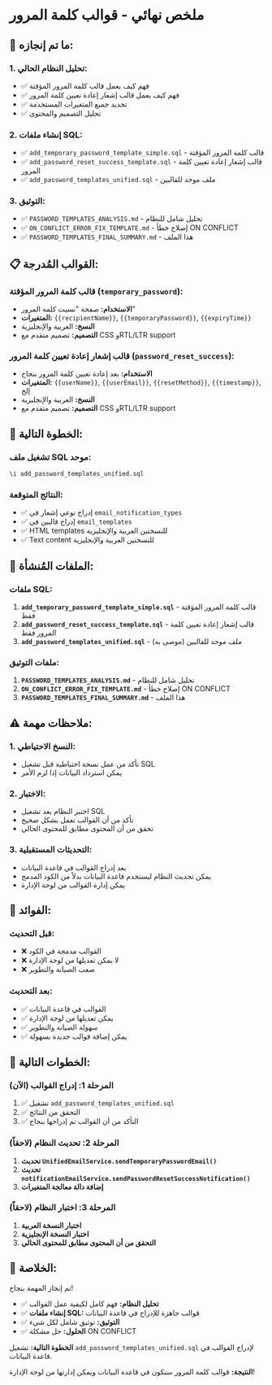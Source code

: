 # ملخص نهائي - قوالب كلمة المرور

## 🎯 **ما تم إنجازه:**

### **1. تحليل النظام الحالي:**
- ✅ فهم كيف يعمل قالب كلمة المرور المؤقتة
- ✅ فهم كيف يعمل قالب إشعار إعادة تعيين كلمة المرور
- ✅ تحديد جميع المتغيرات المستخدمة
- ✅ تحليل التصميم والمحتوى

### **2. إنشاء ملفات SQL:**
- ✅ `add_temporary_password_template_simple.sql` - قالب كلمة المرور المؤقتة
- ✅ `add_password_reset_success_template.sql` - قالب إشعار إعادة تعيين كلمة المرور
- ✅ `add_password_templates_unified.sql` - ملف موحد للقالبين

### **3. التوثيق:**
- ✅ `PASSWORD_TEMPLATES_ANALYSIS.md` - تحليل شامل للنظام
- ✅ `ON_CONFLICT_ERROR_FIX_TEMPLATE.md` - إصلاح خطأ ON CONFLICT
- ✅ `PASSWORD_TEMPLATES_FINAL_SUMMARY.md` - هذا الملف

## 📋 **القوالب المُدرجة:**

### **قالب كلمة المرور المؤقتة (`temporary_password`):**
- **الاستخدام:** صفحة "نسيت كلمة المرور"
- **المتغيرات:** `{{recipientName}}`, `{{temporaryPassword}}`, `{{expiryTime}}`
- **النسخ:** العربية والإنجليزية
- **التصميم:** تصميم متقدم مع CSS وRTL/LTR support

### **قالب إشعار إعادة تعيين كلمة المرور (`password_reset_success`):**
- **الاستخدام:** بعد إعادة تعيين كلمة المرور بنجاح
- **المتغيرات:** `{{userName}}`, `{{userEmail}}`, `{{resetMethod}}`, `{{timestamp}}`, إلخ
- **النسخ:** العربية والإنجليزية
- **التصميم:** تصميم متقدم مع CSS وRTL/LTR support

## 🚀 **الخطوة التالية:**

### **تشغيل ملف SQL موحد:**
```sql
\i add_password_templates_unified.sql
```

### **النتائج المتوقعة:**
- ✅ إدراج نوعي إشعار في `email_notification_types`
- ✅ إدراج قالبين في `email_templates`
- ✅ HTML templates للنسختين العربية والإنجليزية
- ✅ Text content للنسختين العربية والإنجليزية

## 🔧 **الملفات المُنشأة:**

### **ملفات SQL:**
1. **`add_temporary_password_template_simple.sql`** - قالب كلمة المرور المؤقتة فقط
2. **`add_password_reset_success_template.sql`** - قالب إشعار إعادة تعيين كلمة المرور فقط
3. **`add_password_templates_unified.sql`** - ملف موحد للقالبين (موصى به)

### **ملفات التوثيق:**
1. **`PASSWORD_TEMPLATES_ANALYSIS.md`** - تحليل شامل للنظام
2. **`ON_CONFLICT_ERROR_FIX_TEMPLATE.md`** - إصلاح خطأ ON CONFLICT
3. **`PASSWORD_TEMPLATES_FINAL_SUMMARY.md`** - هذا الملف

## ⚠️ **ملاحظات مهمة:**

### **1. النسخ الاحتياطي:**
- تأكد من عمل نسخة احتياطية قبل تشغيل SQL
- يمكن استرداد البيانات إذا لزم الأمر

### **2. الاختبار:**
- اختبر النظام بعد تشغيل SQL
- تأكد من أن القوالب تعمل بشكل صحيح
- تحقق من أن المحتوى مطابق للمحتوى الحالي

### **3. التحديثات المستقبلية:**
- بعد إدراج القوالب في قاعدة البيانات
- يمكن تحديث النظام ليستخدم قاعدة البيانات بدلاً من الكود المدمج
- يمكن إدارة القوالب من لوحة الإدارة

## 🎯 **الفوائد:**

### **قبل التحديث:**
- ❌ القوالب مدمجة في الكود
- ❌ لا يمكن تعديلها من لوحة الإدارة
- ❌ صعب الصيانة والتطوير

### **بعد التحديث:**
- ✅ القوالب في قاعدة البيانات
- ✅ يمكن تعديلها من لوحة الإدارة
- ✅ سهولة الصيانة والتطوير
- ✅ يمكن إضافة قوالب جديدة بسهولة

## 🚀 **الخطوات التالية:**

### **المرحلة 1: إدراج القوالب (الآن)**
1. ✅ تشغيل `add_password_templates_unified.sql`
2. ✅ التحقق من النتائج
3. ✅ التأكد من أن القوالب تم إدراجها بنجاح

### **المرحلة 2: تحديث النظام (لاحقاً)**
1. **تحديث `UnifiedEmailService.sendTemporaryPasswordEmail()`**
2. **تحديث `notificationEmailService.sendPasswordResetSuccessNotification()`**
3. **إضافة دالة معالجة المتغيرات**

### **المرحلة 3: اختبار النظام (لاحقاً)**
1. **اختبار النسخة العربية**
2. **اختبار النسخة الإنجليزية**
3. **التحقق من أن المحتوى مطابق للمحتوى الحالي**

## 🎉 **الخلاصة:**

تم إنجاز المهمة بنجاح! 

- ✅ **تحليل النظام:** فهم كامل لكيفية عمل القوالب
- ✅ **إنشاء ملفات SQL:** قوالب جاهزة للإدراج في قاعدة البيانات
- ✅ **التوثيق:** توثيق شامل لكل شيء
- ✅ **الحلول:** حل مشكلة ON CONFLICT

**الخطوة التالية:** تشغيل `add_password_templates_unified.sql` لإدراج القوالب في قاعدة البيانات.

**النتيجة:** قوالب كلمة المرور ستكون في قاعدة البيانات ويمكن إدارتها من لوحة الإدارة!





